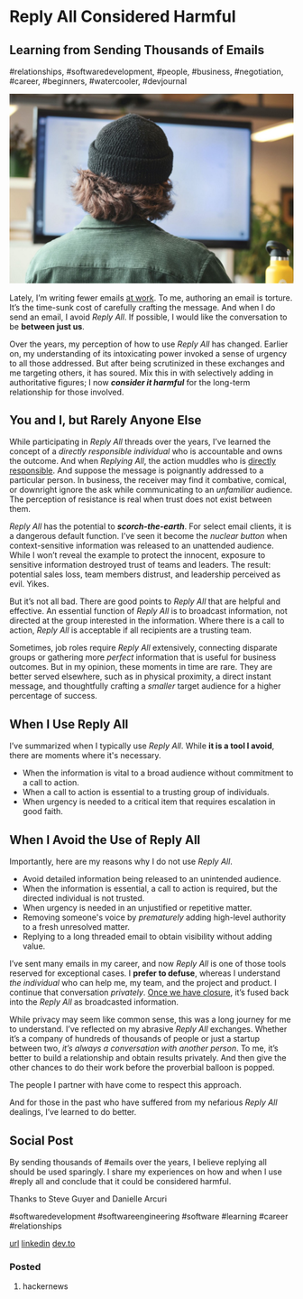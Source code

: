 # Reply All Considered Harmful
## Learning from Sending Thousands of Emails
#relationships, #softwaredevelopment, #people, #business, #negotiation, #career, #beginners, #watercooler, #devjournal

![Photo by Sigmund on Unsplash](images/42-01.jpeg)

Lately, I’m writing fewer emails [at work](https://dev.to/solidi/what-is-an-engineering-manager-anyway-4and). To me, authoring an email is torture. It’s the time-sunk cost of carefully crafting the message. And when I do send an email, I avoid *Reply All*. If possible, I would like the conversation to be **between just us**.

Over the years, my perception of how to use *Reply All* has changed. Earlier on, my understanding of its intoxicating power invoked a sense of urgency to all those addressed. But after being scrutinized in these exchanges and me targeting others, it has soured. Mix this in with selectively adding in authoritative figures; I now ***consider it harmful*** for the long-term relationship for those involved.

## You and I, but Rarely Anyone Else

While participating in *Reply All* threads over the years, I’ve learned the concept of a *directly responsible individual* who is accountable and owns the outcome. And when *Replying All*, the action  muddles who is [directly responsible](https://twitter.com/LazMattarus/status/856501596099940352). And suppose the message is poignantly addressed to a particular person. In  business, the receiver may find it combative, comical, or downright ignore the ask while communicating to an *unfamiliar* audience. The perception of resistance is real when trust does not exist between them.

*Reply All* has the potential to ***scorch-the-earth***. For select email clients, it is a dangerous default function. I’ve seen it become the *nuclear button* when context-sensitive information was released to an unattended audience. While I won’t reveal the example to protect the innocent, exposure to sensitive information destroyed trust of teams and leaders. The result: potential sales loss, team members distrust, and leadership perceived as evil. Yikes.

But it’s not all bad. There are good points to *Reply All* that are helpful and effective. An essential function of *Reply All* is to broadcast information, not directed at the group interested in the information. Where there is a call to action, *Reply All* is acceptable if all recipients are a trusting team.

Sometimes, job roles require *Reply All* extensively, connecting disparate groups or gathering more *perfect* information that is useful for business outcomes. But in my opinion, these moments in time are rare. They are better served elsewhere, such as in physical proximity, a direct instant message, and thoughtfully crafting a *smaller* target audience for a higher percentage of success.

## When I Use Reply All

I’ve summarized when I typically use *Reply All*. While **it is a tool I avoid**, there are moments where it's necessary.

- When the information is vital to a broad audience without commitment to a call to action.
- When a call to action is essential to a trusting group of individuals.
- When urgency is needed to a critical item that requires escalation in good faith.

## When I Avoid the Use of Reply All

Importantly, here are my reasons why I do not use *Reply All*.

- Avoid detailed information being released to an unintended audience.
- When the information is essential, a call to action is required, but the directed individual is not trusted.
- When urgency is needed in an unjustified or repetitive matter.
- Removing someone's voice by *prematurely* adding high-level authority to a fresh unresolved matter.
- Replying to a long threaded email to obtain visibility without adding value.

I’ve sent many emails in my career, and now *Reply All* is one of those tools reserved for exceptional cases. I **prefer to defuse**, whereas I understand *the individual* who can help me, my team, and the project and product. I continue that conversation *privately*. [Once we have closure](https://en.wikipedia.org/wiki/Getting_to_Yes), it’s fused back into the *Reply All* as broadcasted information.

While privacy may seem like common sense, this was a long journey for me to understand. I’ve reflected on my abrasive *Reply All* exchanges. Whether it’s a company of hundreds of thousands of people or just a startup between two, *it’s always a conversation with another person*. To me, it’s better to build a relationship and obtain results privately. And then give the other chances to do their work before the proverbial balloon is popped.

The people I partner with have come to respect this approach.

And for those in the past who have suffered from my nefarious *Reply All* dealings, I’ve learned to do better.

## Social Post

By sending thousands of #emails over the years, I believe replying all should be used sparingly. I share my experiences on how and when I use #reply all and conclude that it could be considered harmful.

Thanks to Steve Guyer and Danielle Arcuri

#softwaredevelopment #softwareengineering #software #learning #career #relationships

[url](https://medium.com/@solidi/reply-all-considered-harmful-f895beb5eabc)
[linkedin](https://www.linkedin.com/pulse/reply-all-considered-harmful-douglas-w-arcuri/)
[dev.to](https://dev.to/solidi/reply-all-considered-harmful-45aj)

### Posted

1. hackernews
